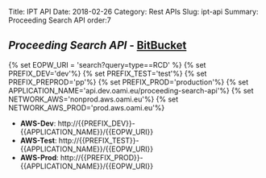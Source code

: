 Title: IPT API
Date: 2018-02-26
Category: Rest APIs
Slug: ipt-api
Summary: Proceeding Search API
order:7

## _Proceeding Search API_ - <a href="https://git.euipo.europa.eu/projects/IPT/repos/proceeding-search-api/browse" target="_blank">BitBucket</a>

{% set EOPW_URI = 'search?query=type==RCD' %}
{% set PREFIX_DEV='dev'%}
{% set PREFIX_TEST='test'%}
{% set PREFIX_PREPROD='pp'%}
{% set PREFIX_PROD='production'%}
{% set APPLICATION_NAME='api.dev.oami.eu/proceeding-search-api'%}
{% set NETWORK_AWS='nonprod.aws.oami.eu'%}
{% set NETWORK_AWS_PROD='prod.aws.oami.eu'%}

- **AWS-Dev**:  http://{{PREFIX_DEV}}-{{APPLICATION_NAME}}/{{EOPW_URI}}
- **AWS-Test**:  http://{{PREFIX_TEST}}-{{APPLICATION_NAME}}/{{EOPW_URI}}
- **AWS-Prod**:  http://{{PREFIX_PROD}}-{{APPLICATION_NAME}}/{{EOPW_URI}}


